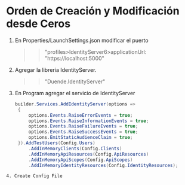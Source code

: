 ﻿# Orden de Creación y Modificación desde Ceros 

1. En Properties/LaunchSettings.json modificar el puerto 
	>> "profiles>IdentityServer6>applicationUrl: "https://localhost:5000"
2. Agregar la libreria IdentityServer.
	>> "Duende.IdentityServer"

3. En Program agregar el servicio de IdentityServer <see cref="builder.Services.AddIdentityServer"/>
   ```C# 
   builder.Services.AddIdentityServer(options =>
    { 
        options.Events.RaiseErrorEvents = true;
        options.Events.RaiseInformationEvents = true;
        options.Events.RaiseFailureEvents = true;
        options.Events.RaiseSuccessEvents = true;
        options.EmitStaticAudienceClaim = true;
    }).AddTestUsers(Config.Users)
        .AddInMemoryClients(Config.Clients)
        .AddInMemoryApiResources(Config.ApiResources)
        .AddInMemoryApiScopes(Config.ApiScopes)
        .AddInMemoryIdentityResources(Config.IdentityResources); 
  ```
4. Create Config File